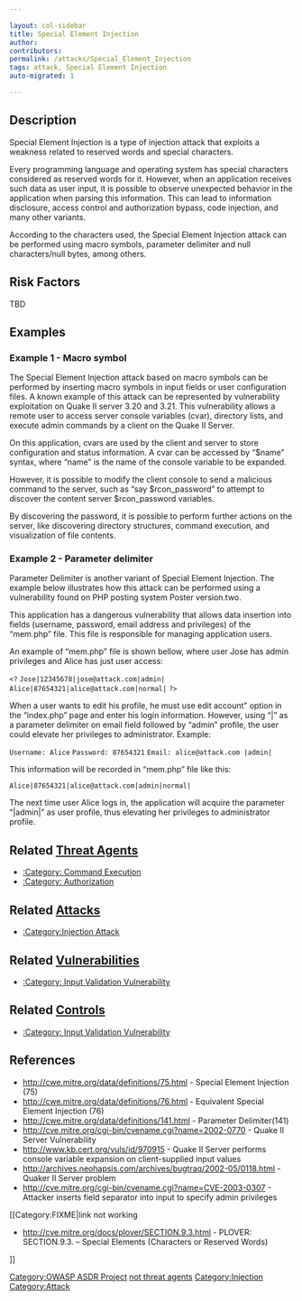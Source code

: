```yaml
---

layout: col-sidebar
title: Special Element Injection
author: 
contributors: 
permalink: /attacks/Special_Element_Injection
tags: attack, Special Element Injection
auto-migrated: 1

---
```


## Description

Special Element Injection is a type of injection attack that exploits a
weakness related to reserved words and special characters.

Every programming language and operating system has special characters
considered as reserved words for it. However, when an application
receives such data as user input, it is possible to observe unexpected
behavior in the application when parsing this information. This can lead
to information disclosure, access control and authorization bypass, code
injection, and many other variants.

According to the characters used, the Special Element Injection attack
can be performed using macro symbols, parameter delimiter and null
characters/null bytes, among others.

## Risk Factors

TBD

## Examples

### Example 1 - Macro symbol

The Special Element Injection attack based on macro symbols can be
performed by inserting macro symbols in input fields or user
configuration files. A known example of this attack can be represented
by vulnerability exploitation on Quake II server 3.20 and 3.21. This
vulnerability allows a remote user to access server console variables
(cvar), directory lists, and execute admin commands by a client on the
Quake II Server.

On this application, cvars are used by the client and server to store
configuration and status information. A cvar can be accessed by “$name”
syntax, where “name” is the name of the console variable to be expanded.

However, it is possible to modify the client console to send a malicious
command to the server, such as “say $rcon_password” to attempt to
discover the content server $rcon_password variables.

By discovering the password, it is possible to perform further actions
on the server, like discovering directory structures, command execution,
and visualization of file contents.

### Example 2 - Parameter delimiter

Parameter Delimiter is another variant of Special Element Injection. The
example below illustrates how this attack can be performed using a
vulnerability found on PHP posting system Poster version.two.

This application has a dangerous vulnerability that allows data
insertion into fields (username, password, email address and privileges)
of the “mem.php” file. This file is responsible for managing application
users.

An example of “mem.php” file is shown bellow, where user Jose has admin
privileges and Alice has just user access:

`<?`
`Jose|12345678|jose@attack.com|admin|`
`Alice|87654321|alice@attack.com|normal|`
`?>`

When a user wants to edit his profile, he must use edit account” option
in the “index.php” page and enter his login information. However, using
“|” as a parameter delimiter on email field followed by “admin”
profile, the user could elevate her privileges to administrator.
Example:

`Username: Alice`
`Password: 87654321`
`Email: alice@attack.com |admin| `

This information will be recorded in “mem.php” file like this:

`Alice|87654321|alice@attack.com|admin|normal|`

The next time user Alice logs in, the application will acquire the
parameter “|admin|” as user profile, thus elevating her privileges to
administrator profile.

## Related [Threat Agents](Threat_Agents "wikilink")

  - [:Category: Command
    Execution](:Category:_Command_Execution "wikilink")
  - [:Category: Authorization](:Category:_Authorization "wikilink")

## Related [Attacks](Attacks "wikilink")

  - [:Category:Injection Attack](:Category:Injection_Attack "wikilink")

## Related [Vulnerabilities](https://owasp.org/www-community/vulnerabilities/)

  - [:Category: Input Validation
    Vulnerability](:Category:_Input_Validation_Vulnerability "wikilink")

## Related [Controls](Controls "wikilink")

  - [:Category: Input Validation
    Vulnerability](:Category:_Input_Validation_Vulnerability "wikilink")

## References

  - <http://cwe.mitre.org/data/definitions/75.html> - Special Element
    Injection (75)
  - <http://cwe.mitre.org/data/definitions/76.html> - Equivalent Special
    Element Injection (76)
  - <http://cwe.mitre.org/data/definitions/141.html> - Parameter
    Delimiter(141)
  - <http://cve.mitre.org/cgi-bin/cvename.cgi?name=2002-0770> - Quake II
    Server Vulnerability
  - <http://www.kb.cert.org/vuls/id/970915> - Quake II Server performs
    console variable expansion on client-supplied input values
  - <http://archives.neohapsis.com/archives/bugtraq/2002-05/0118.html> -
    Quaker II Server problem
  - <http://cve.mitre.org/cgi-bin/cvename.cgi?name=CVE-2003-0307> -
    Attacker inserts field separator into input to specify admin
    privileges

\[\[Category:FIXME|link not working

  - <http://cve.mitre.org/docs/plover/SECTION.9.3.html> - PLOVER:
    SECTION.9.3. – Special Elements (Characters or Reserved Words)

\]\]

[Category:OWASP ASDR Project](Category:OWASP_ASDR_Project "wikilink")
[not threat agents](Category:FIXME "wikilink")
[Category:Injection](Category:Injection "wikilink")
[Category:Attack](Category:Attack "wikilink")